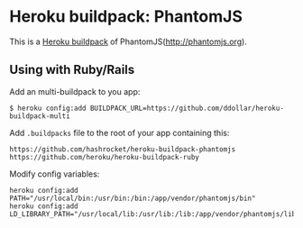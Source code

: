 Heroku buildpack: PhantomJS
=======================

This is a [Heroku buildpack](http://devcenter.heroku.com/articles/buildpacks) of PhantomJS(http://phantomjs.org).

Using with Ruby/Rails
-----

Add an multi-buildpack to you app:
```shell
$ heroku config:add BUILDPACK_URL=https://github.com/ddollar/heroku-buildpack-multi
```

Add `.buildpacks` file to the root of your app containing this:
```
https://github.com/hashrocket/heroku-buildpack-phantomjs
https://github.com/heroku/heroku-buildpack-ruby
```

Modify config variables:
```shell
heroku config:add PATH="/usr/local/bin:/usr/bin:/bin:/app/vendor/phantomjs/bin"
heroku config:add LD_LIBRARY_PATH="/usr/local/lib:/usr/lib:/lib:/app/vendor/phantomjs/lib"
```
